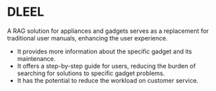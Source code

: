 # DLEEL
A RAG solution for appliances and gadgets serves as a replacement for traditional user manuals, enhancing the user experience.

- It provides more information about the specific gadget and its maintenance.
- It offers a step-by-step guide for users, reducing the burden of searching for solutions to specific gadget problems.
- It has the potential to reduce the workload on customer service.